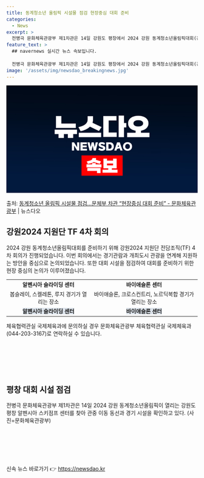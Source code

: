 ```yaml
---
title: 동계청소년 올림픽 시설물 점검 현장중심 대회 준비
categories:
  - News
excerpt: >
  전병극 문화체육관광부 제1차관은 14일 강원도 평창에서 2024 강원 동계청소년올림픽대회(강원2024) 조직…
feature_text: >
  ## navernews 실시간 뉴스 속보입니다.

  전병극 문화체육관광부 제1차관은 14일 강원도 평창에서 2024 강원 동계청소년올림픽대회(강원2024) 조직…
image: '/assets/img/newsdao_breakingnews.jpg'
---
```


![뉴스다오 속보](/assets/img/newsdao_breakingnews.jpg)

<p>출처: <a href="https://newsdao.kr/2796" rel="dofollow">동계청소년 올림픽 시설물 점검…문체부 차관 “현장중심 대회 준비” - 문화체육관광부</a> | 뉴스다오</p>

<h2 data-ke-size="size26">강원2024 지원단 TF 4차 회의</h2>
<p data-ke-size="size16">2024 강원 동계청소년올림픽대회를 준비하기 위해 강원2024 지원단 전담조직(TF) 4차 회의가 진행되었습니다. 이번 회의에서는 경기관람과 개최도시 관광을 연계해 지원하는 방안을 중심으로 논의되었습니다. 또한 대회 시설을 점검하여 대회를 준비하기 위한 현장 중심의 논의가 이루어졌습니다.</p>

<table>
  <tr>
    <td style="text-align: center; height: 17px;"><b>알펜시아 슬라이딩 센터</b></td>
    <td style="text-align: center; height: 17px;"><b>바이애슬론 센터</b></td>
  </tr>
  <tr>
    <td style="text-align: center; height: 17px;">봅슬레이, 스켈레톤, 루지 경기가 열리는 장소</td>
    <td style="text-align: center; height: 17px;">바이애슬론, 크로스컨트리, 노르딕복합 경기가 열리는 장소</td>
  </tr>
  <tr>
    <td style="text-align: center; height: 17px;"><b><span style="background-color: #21538527;">알펜시아 슬라이딩 센터</span></b></td>
    <td style="text-align: center; height: 17px;"><b><span style="background-color: #21538527;">바이애슬론 센터</span></b></td>
  </tr>
</table>

<p data-ke-size="size16">체육협력관실 국제체육과에 문의하실 경우 문화체육관광부 체육협력관실 국제체육과(044-203-3167)로 연락하실 수 있습니다.</p>
<p data-ke-size="size16">&nbsp;</p>
<p data-ke-size="size16">&nbsp;</p>
<p data-ke-size="size16">&nbsp;</p>

<h2 data-ke-size="size26">평창 대회 시설 점검</h2>
<p data-ke-size="size16">전병극 문화체육관광부 제1차관은 14일 2024 강원 동계청소년올림픽이 열리는 강원도 평창 알펜시아 스키점프 센터를 찾아 관중 이동 동선과 경기 시설을 확인하고 있다. (사진=문화체육관광부)</p>
<p data-ke-size="size16">&nbsp;</p>
<p data-ke-size="size16">&nbsp;</p>
<p data-ke-size="size16">&nbsp;</p> 

신속 뉴스 바로가기 👉 <a href="https://newsdao.kr" rel="dofollow">https://newsdao.kr</a>


